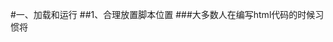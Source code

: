 #一、加载和运行
##1、合理放置脚本位置
###大多数人在编写html代码的时候习惯将<script>标签和css一起放在头部，但是这样放置的话脚本会阻塞页面渲染，直到脚本全部下载并执行完成后，页面的渲染才会继续。因此页面的性能问题会很明显。将脚本放到页面顶部将会导致明显的延迟，通常表现为显示空白页面，用户无法浏览内容，也无法与页面进行交互。由于脚本会阻塞页面其他资源的下载，因此推荐将所有的<script>标签尽可能放到<body>标签的底部，以尽量减少对整个页面下载的影响。
#二、数据访问
#三、编程
#四、算法和流程控制
#五、字符串和正则表达式
#六、响应接口
#七、异步javascript
#八、编程实践
#九、构建和部署高性能javascript应用
#十、工具

